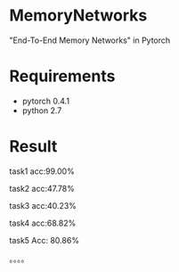 # MemoryNetworks
"End-To-End Memory Networks" in Pytorch

# Requirements
- pytorch 0.4.1
- python 2.7

# Result
task1 acc:99.00%

task2 acc:47.78%

task3 acc:40.23%

task4 acc:68.82%

task5 Acc: 80.86%

。。。。
